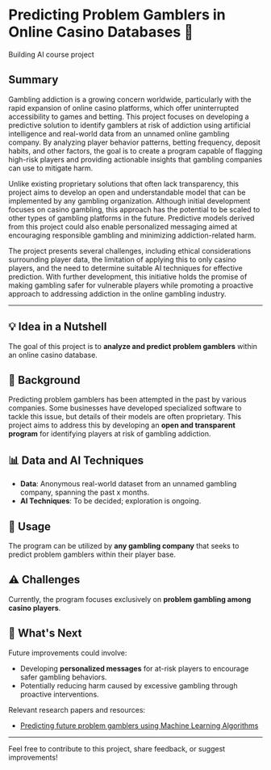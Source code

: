 # Predicting Problem Gamblers in Online Casino Databases 🎲
Building AI course project

## Summary
Gambling addiction is a growing concern worldwide, particularly with the rapid expansion of online casino platforms, which offer uninterrupted accessibility to games and betting. This project focuses on developing a predictive solution to identify gamblers at risk of addiction using artificial intelligence and real-world data from an unnamed online gambling company. By analyzing player behavior patterns, betting frequency, deposit habits, and other factors, the goal is to create a program capable of flagging high-risk players and providing actionable insights that gambling companies can use to mitigate harm.

Unlike existing proprietary solutions that often lack transparency, this project aims to develop an open and understandable model that can be implemented by any gambling organization. Although initial development focuses on casino gambling, this approach has the potential to be scaled to other types of gambling platforms in the future. Predictive models derived from this project could also enable personalized messaging aimed at encouraging responsible gambling and minimizing addiction-related harm.

The project presents several challenges, including ethical considerations surrounding player data, the limitation of applying this to only casino players, and the need to determine suitable AI techniques for effective prediction. With further development, this initiative holds the promise of making gambling safer for vulnerable players while promoting a proactive approach to addressing addiction in the online gambling industry.

---

## 💡 Idea in a Nutshell
The goal of this project is to **analyze and predict problem gamblers** within an online casino database.

## 📖 Background
Predicting problem gamblers has been attempted in the past by various companies. Some businesses have developed specialized software to tackle this issue, but details of their models are often proprietary. This project aims to address this by developing an **open and transparent program** for identifying players at risk of gambling addiction.

## 📊 Data and AI Techniques
- **Data**: Anonymous real-world dataset from an unnamed gambling company, spanning the past x months.
- **AI Techniques**: To be decided; exploration is ongoing.

## 🚀 Usage
The program can be utilized by **any gambling company** that seeks to predict problem gamblers within their player base.

## ⚠ Challenges
Currently, the program focuses exclusively on **problem gambling among casino players**.

## 🔮 What's Next
Future improvements could involve:
- Developing **personalized messages** for at-risk players to encourage safer gambling behaviors.
- Potentially reducing harm caused by excessive gambling through proactive interventions.

Relevant research papers and resources:
- [Predicting future problem gamblers using Machine Learning Algorithms](https://uu.diva-portal.org/smash/get/diva2:1646015/FULLTEXT01.pdf)



---
Feel free to contribute to this project, share feedback, or suggest improvements!
